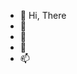 - 👋 Hi, There
- 👀 
- 🌱 
- 💞️ 
- 📫 

<!---
O-Kpy/O-Kpy is a ✨ special ✨ repository because its `README.md` (this file) appears on your GitHub profile.
You can click the Preview link to take a look at your changes.
--->
